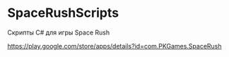 # SpaceRushScripts
Скрипты C# для игры Space Rush

https://play.google.com/store/apps/details?id=com.PKGames.SpaceRush
